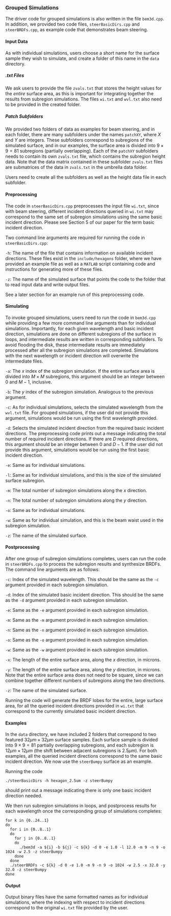 ### Grouped Simulations
The driver code for grouped simulations is also written in the file $\texttt{bem3d.cpp}$. In addition, we provided two code files, $\texttt{steerBasicDirs.cpp}$ and $\texttt{steerBRDFs.cpp}$, as example code that demonstrates beam steering.

#### Input Data
As with individual simulations, users choose a short name for the surface sample they wish to simulate, and create a folder of this name in the $\texttt{data}$ directory. 

##### .txt Files
We ask users to provide the file $\texttt{zvals.txt}$ that stores the height values for the $\textit{entire}$ surface area, as this is important for integrating together the results from subregion simulations. The files $\texttt{wi.txt}$ and $\texttt{wvl.txt}$ also need to be provided in the created folder.

##### Patch Subfolders
We provided two folders of data as examples for beam steering, and in each folder, there are many subfolders under the names $\texttt{patchXY}$, where $X$ and $Y$ are integers. These subfolders correspond to subregions of the simulated surface, and in our examples, the surface area is divided into $9 \times 9 = 81$ subregions (partially overlapping). Each of the $\texttt{patchXY}$ subfolders needs to contain its own $\texttt{zvals.txt}$ file, which contains the subregion height data. Note that the data matrix contained in these subfolder $\texttt{zvals.txt}$ files are submatrices of the data in $\texttt{zvals.txt}$ in the umbrella data folder.

Users need to create all the subfolders as well as the height data file in each subfolder.

#### Preprocessing
The code in $\texttt{steerBasicDirs.cpp}$ preprocesses the input file $\texttt{wi.txt}$, since with beam steering, different incident directions queried in $\texttt{wi.txt}$ may correspond to the same set of subregion simulations using the same basic incident direction. Please see Section 5 of our paper for the term basic incident direction.

Two command line arguments are required for running the code in $\texttt{steerBasicDirs.cpp}$:

$\texttt{-h}$: The name of the file that contains information on available incident directions. These files exist in the $\texttt{include/hexagons}$ folder, where we have provided an example file as well as a $\texttt{MATLAB}$ script containing code and instructions for generating more of these files.

$\texttt{-z}$: The name of the simulated surface that points the code to the folder that to read input data and write output files.

See a later section for an example run of this preprocessing code.

#### Simulating
To invoke grouped simulations, users need to run the code in $\texttt{bem3d.cpp}$ while providing a few more command line arguments than for individual simulations. Importantly, for each given wavelength and basic incident direction, simulations are done on different subregions of the surface in loops, and intermediate results are written in corresponding subfolders. To avoid flooding the disk, these intermediate results are immediately processed after all the subregion simulations are completed. Simulations with the next wavelength or incident direction will overwrite the intermediate files.

$\texttt{-a}$: The $x$ index of the subregion simulation. If the entire surface area is divided into $M \times M$ subregions, this argument should be an integer between 0 and $M-1$, inclusive.

$\texttt{-b}$: The $y$ index of the subregion simulation. Analogous to the previous argument.

$\texttt{-c}$: As for individual simulations, selects the simulated wavelength from the $\texttt{wvl.txt}$ file. For grouped simulations, if the user did not provide this argument, simulations would be run using the first wavelength provided.

$\texttt{-d}$: Selects the simulated incident direction from the required basic incident directions. The preprocessing code prints out a message indicating the total number of required incident directions. If there are $D$ required directions, this argument should be an integer between 0 and $D-1$. If the user did not provide this argument, simulations would be run using the first basic incident direction.

$\texttt{-e}$: Same as for individual simulations.

$\texttt{-l}$: Same as for individual simulations, and this is the size of the simulated surface subregion.

$\texttt{-m}$: The total number of subregion simulations along the $x$ direction.

$\texttt{-n}$: The total number of subregion simulations along the $y$ direction.

$\texttt{-o}$: Same as for individual simulations.

$\texttt{-w}$: Same as for individual simulation, and this is the beam waist used in the subregion simulation.

$\texttt{-z}$: The name of the simulated surface.

#### Postprocessing
After one group of subregion simulations completes, users can run the code in $\texttt{steerBRDFs.cpp}$ to process the subregion results and synthesize BRDFs. The command line arguments are as follows:

$\texttt{-c}$: Index of the simulated wavelength. This should be the same as the $\texttt{-c}$ argument provided in each subregion simulation.

$\texttt{-d}$: Index of the simulated basic incident direction. This should be the same as the $\texttt{-d}$ argument provided in each subregion simulation.

$\texttt{-e}$: Same as the $\texttt{-e}$ argument provided in each subregion simulation.

$\texttt{-m}$: Same as the $\texttt{-m}$ argument provided in each subregion simulation.

$\texttt{-n}$: Same as the $\texttt{-n}$ argument provided in each subregion simulation.

$\texttt{-o}$: Same as the $\texttt{-o}$ argument provided in each subregion simulation.

$\texttt{-w}$: Same as the $\texttt{-w}$ argument provided in each subregion simulation.

$\texttt{-x}$: The length of the entire surface area, along the $x$ direction, in microns.

$\texttt{-y}$: The length of the entire surface area, along the $y$ direction, in microns. Note that the entire surface area does not need to be square, since we can combine together different numbers of subregions along the two directions.

$\texttt{-z}$: The name of the simulated surface.

Running the code will generate the BRDF lobes for the entire, large surface area, for all the queried incident directions provided in $\texttt{wi.txt}$ that correspond to the currently simulated basic incident direction.

#### Examples
In the $\texttt{data}$ directory, we have included 2 folders that correspond to two featured $32 \mu m \times 32 \mu m$ surface samples. Each surface sample is divided into $9 \times 9 = 81$ partially overlapping subregions, and each subregion is $12 \mu m \times 12 \mu m$ (the shift between adjacent subregions is $2.5 \mu m$). For both examples, all the queried incident directions correspond to the same basic incident direction. We now use the $\texttt{steerBumpy}$ surface as an example.

Running the code
```
./steerBasicDirs -h hexagon_2.5um -z steerBumpy
```
should print out a message indicating there is only one basic incident direction needed.

We then run subregion simulations in loops, and postprocess results for each wavelength once the corresponding group of simulations completes:
```
for k in {0..24..1}
do
  for i in {0..8..1}
  do
    for j in {0..8..1}
    do
      ./bem3d -a ${i} -b ${j} -c ${k} -d 0 -e 1.0 -l 12.0 -m 9 -n 9 -o 1024 -w 2.5 -z steerBumpy
    done
  done
  ./steerBRDFs -c ${k} -d 0 -e 1.0 -m 9 -n 9 -o 1024 -w 2.5 -x 32.0 -y 32.0 -z steerBumpy
done
```

#### Output
Output binary files have the same formatted names as for individual simulations, where the indexing with respect to incident directions correspond to the original $\texttt{wi.txt}$ file provided by the user.
